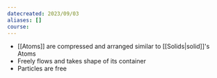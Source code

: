 ```yaml
---
datecreated: 2023/09/03
aliases: []
course:
---
```


 - [[Atoms]] are compressed and arranged similar to [[Solids|solid]]'s Atoms
 - Freely flows and takes shape of its container
 - Particles are free
